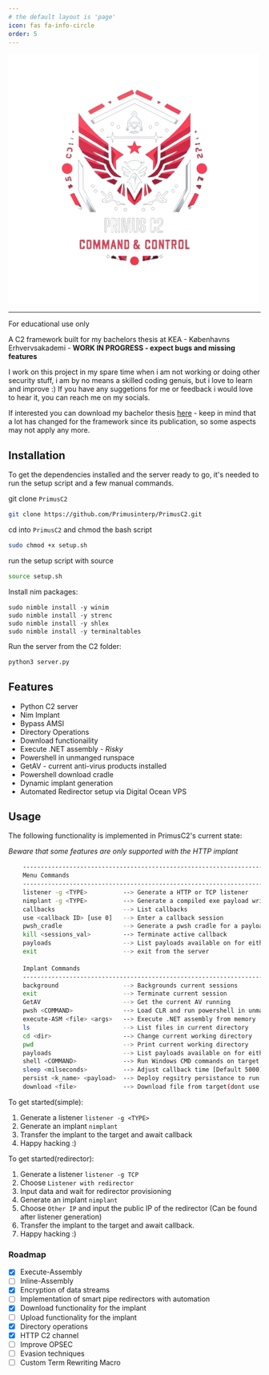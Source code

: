 ```yaml
---
# the default layout is 'page'
icon: fas fa-info-circle
order: 5
---
```


![Primusinterp's Github logo](../assets/img/Primusc2.png)

---
For educational use only

A C2 framework built for my bachelors thesis at KEA - Københavns Erhvervsakademi - **WORK IN PROGRESS - expect bugs and missing features**

I work on this project in my spare time when i am not working or doing other security stuff, i am by no means a skilled coding genuis, but i love to learn and improve :) If you have any suggetions for me or feedback i would love to hear it, you can reach me on my socials. 

If interested you can download my bachelor thesis [here](/assets/Bachelor_Report_Oliver_Albertsen.pdf) - keep in mind that a lot has changed for the framework since its publication, so some aspects may not apply any more.


## Installation 
To get the dependencies installed and the server ready to go, it's needed to run the setup script and a few manual commands.

git clone `PrimusC2`
```bash
git clone https://github.com/Primusinterp/PrimusC2.git
```
cd into `PrimusC2` and chmod the bash script
```bash
sudo chmod +x setup.sh
```
run the setup script with source
```bash
source setup.sh
```
Install nim packages:
```
sudo nimble install -y winim 
sudo nimble install -y strenc 
sudo nimble install -y shlex 
sudo nimble install -y terminaltables
```
Run the server from the C2 folder:
```bash
python3 server.py
```

## Features
- Python C2 server 
- Nim Implant 
- Bypass AMSI
- Directory Operations
- Download functionaility 
- Execute .NET assembly - *Risky*
- Powershell in unmanged runspace
- GetAV - current anti-virus products installed 
- Powershell download cradle 
- Dynamic implant generation 
- Automated Redirector setup via Digital Ocean VPS


## Usage
The following functionality is implemented in PrimusC2's current state:

*Beware that some features are only supported with the HTTP implant*
```bash
    ------------------------------------------------------------------------------------------------------
    Menu Commands
    ------------------------------------------------------------------------------------------------------
    listener -g <TYPE>          --> Generate a HTTP or TCP listener
    nimplant -g <TYPE>          --> Generate a compiled exe payload written in nim with advanced capabilities for windows for either TCP or HTTP
    callbacks                   --> List callbacks
    use <callback ID> [use 0]   --> Enter a callback session
    pwsh_cradle                 --> Generate a pwsh cradle for a payload on the payloads server
    kill <sessions_val>         --> Terminate active callback
    payloads                    --> List payloads available on for either transfer or execution
    exit                        --> exit from the server

    Implant Commands
    ------------------------------------------------------------------------------------------------------
    background                  --> Backgrounds current sessions
    exit                        --> Terminate current session
    GetAV                       --> Get the current AV running
    pwsh <COMMAND>              --> Load CLR and run powershell in unmanged runspace 
    execute-ASM <file> <args>   --> Execute .NET assembly from memory   
    ls                          --> List files in current directory
    cd <dir>                    --> Change current working directory
    pwd                         --> Print current working directory
    payloads                    --> List payloads available on for either transfer or execution
    shell <COMMAND>             --> Run Windows CMD commands on target
    sleep <milseconds>          --> Adjust callback time [Default 5000] - HTTP only
    persist <k_name> <payload>  --> Deploy regsitry persistance to run a payload on startup(OPSEC: RISKY) - HTTP only
    download <file>             --> Download file from target(dont use "" around file name or path) - HTTP only

```

To get started(simple):
1. Generate a listener `listener -g <TYPE>`
2. Generate an implant `nimplant`
3. Transfer the implant to the target and await callback
4. Happy hacking :)

To get started(redirector):
1. Generate a listener `listener -g TCP`
2. Choose `Listener with redirector` 
3. Input data and wait for redirector provisioning 
4. Generate an implant `nimplant`
5. Choose `Other IP` and input the public IP of the redirector (Can be found after listener generation)
6. Transfer the implant to the target and await callback.
7. Happy hacking :) 


### Roadmap
- [x] Execute-Assembly 
- [ ] Inline-Assembly
- [x] Encryption of data streams
- [ ] Implementation of smart pipe redirectors with automation
- [x] Download functionality for the implant
- [ ] Upload functionality for the implant
- [x] Directory operations
- [x] HTTP C2 channel 
- [ ] Improve OPSEC
- [ ] Evasion techniques
- [ ] Custom Term Rewriting Macro

